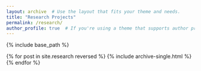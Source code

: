 ```yaml
---
layout: archive  # Use the layout that fits your theme and needs.
title: "Research Projects"
permalink: /research/
author_profile: true  # If you're using a theme that supports author profiles and you want it to 
---
```


{% include base_path %}

{% for post in site.research reversed %}
  {% include archive-single.html %}
{% endfor %}

